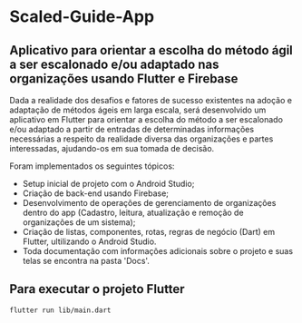 # Scaled-Guide-App
<h2>Aplicativo para orientar a escolha do método ágil a ser escalonado e/ou adaptado nas organizações usando Flutter e Firebase</h2>
 
Dada a realidade dos desafios e fatores de sucesso existentes na adoção e adaptação de métodos ágeis em larga escala, será desenvolvido um aplicativo em Flutter para orientar a escolha do método a ser escalonado e/ou adaptado a partir de entradas de determinadas informações necessárias a respeito da realidade diversa das organizações e partes interessadas, ajudando-os em sua tomada de decisão.
  
Foram implementados os seguintes tópicos:

* Setup inicial de projeto com o Android Studio;
* Criação de back-end usando Firebase;
* Desenvolvimento de operações de gerenciamento de organizações dentro do app (Cadastro, leitura, atualização e remoção de organizações de um sistema);
* Criação de listas, componentes, rotas, regras de negócio (Dart) em Flutter, ultilizando o Android Studio.
* Toda documentação com informações adicionais sobre o projeto e suas telas se encontra na pasta 'Docs'.

<h2>Para executar o projeto Flutter</h2>

```
flutter run lib/main.dart
```
